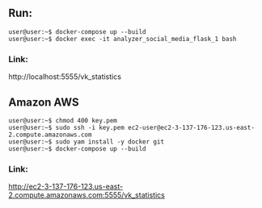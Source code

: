 ## Run:
```console
user@user:~$ docker-compose up --build
user@user:~$ docker exec -it analyzer_social_media_flask_1 bash
```

### Link:
http://localhost:5555/vk_statistics

## Amazon AWS
```console
user@user:~$ chmod 400 key.pem
user@user:~$ sudo ssh -i key.pem ec2-user@ec2-3-137-176-123.us-east-2.compute.amazonaws.com
user@user:~$ sudo yam install -y docker git
user@user:~$ docker-compose up --build
```

### Link:
http://ec2-3-137-176-123.us-east-2.compute.amazonaws.com:5555/vk_statistics